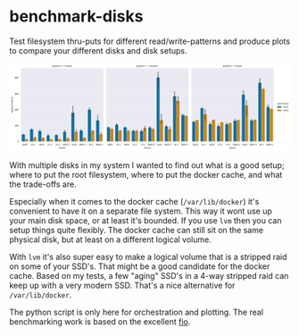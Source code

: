 # benchmark-disks

Test filesystem thru-puts for different read/write-patterns and produce plots to compare your different disks and disk setups.

![plot](.readme/plots.png)

With multiple disks in my system I wanted to find out what is a good setup;
where to put the root filesystem, where to put the docker cache, and what the trade-offs are.

Especially when it comes to the docker cache (`/var/lib/docker`) it's convenient to have it on a separate file system.
This way it wont use up your main disk space, or at least it's bounded.
If you use `lvm` then you can setup things quite flexibly.
The docker cache can still sit on the same physical disk, but at least on a different logical volume.

With `lvm` it's also super easy to make a logical volume that is a stripped raid on some of your SSD's.
That might be a good candidate for the docker cache.
Based on my tests, a few "aging" SSD's in a 4-way stripped raid can keep up with a very modern SSD.
That's a nice alternative for `/var/lib/docker`.

The python script is only here for orchestration and plotting.
The real benchmarking work is based on the excellent [fio](https://fio.readthedocs.io/en/latest/).
